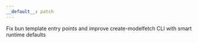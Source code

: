 ```yaml
---
__default__: patch
---
```


Fix bun template entry points and improve create-modelfetch CLI with smart runtime defaults
